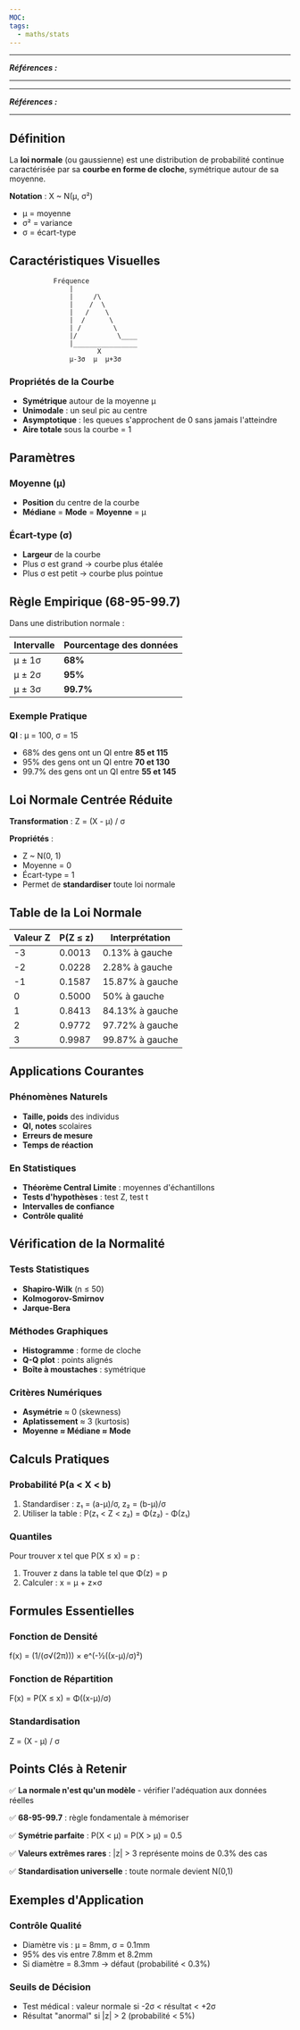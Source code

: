 ```yaml
---
MOC:
tags:
  - maths/stats
---
```



---
***Références :***

---
---
***Références :***

---

## Définition

La **loi normale** (ou gaussienne) est une distribution de probabilité continue caractérisée par sa **courbe en forme de cloche**, symétrique autour de sa moyenne.

**Notation** : X ~ N(μ, σ²)

- μ = moyenne
- σ² = variance
- σ = écart-type

## Caractéristiques Visuelles

```
           Fréquence
               |
               |     /\
               |    /  \
               |   /    \
               |  /      \
               | /        \
               |/          \____
               |________________
                      X
               μ-3σ  μ  μ+3σ
```

### Propriétés de la Courbe

- **Symétrique** autour de la moyenne μ
- **Unimodale** : un seul pic au centre
- **Asymptotique** : les queues s'approchent de 0 sans jamais l'atteindre
- **Aire totale** sous la courbe = 1

## Paramètres

### Moyenne (μ)

- **Position** du centre de la courbe
- **Médiane** = **Mode** = **Moyenne** = μ

### Écart-type (σ)

- **Largeur** de la courbe
- Plus σ est grand → courbe plus étalée
- Plus σ est petit → courbe plus pointue

## Règle Empirique (68-95-99.7)

Dans une distribution normale :

|Intervalle|Pourcentage des données|
|---|---|
|μ ± 1σ|**68%**|
|μ ± 2σ|**95%**|
|μ ± 3σ|**99.7%**|

### Exemple Pratique

**QI** : μ = 100, σ = 15

- 68% des gens ont un QI entre **85 et 115**
- 95% des gens ont un QI entre **70 et 130**
- 99.7% des gens ont un QI entre **55 et 145**

## Loi Normale Centrée Réduite

**Transformation** : Z = (X - μ) / σ

**Propriétés** :

- Z ~ N(0, 1)
- Moyenne = 0
- Écart-type = 1
- Permet de **standardiser** toute loi normale

## Table de la Loi Normale

|Valeur Z|P(Z ≤ z)|Interprétation|
|---|---|---|
|-3|0.0013|0.13% à gauche|
|-2|0.0228|2.28% à gauche|
|-1|0.1587|15.87% à gauche|
|0|0.5000|50% à gauche|
|1|0.8413|84.13% à gauche|
|2|0.9772|97.72% à gauche|
|3|0.9987|99.87% à gauche|

## Applications Courantes

### Phénomènes Naturels

- **Taille, poids** des individus
- **QI, notes** scolaires
- **Erreurs de mesure**
- **Temps de réaction**

### En Statistiques

- **Théorème Central Limite** : moyennes d'échantillons
- **Tests d'hypothèses** : test Z, test t
- **Intervalles de confiance**
- **Contrôle qualité**

## Vérification de la Normalité

### Tests Statistiques

- **Shapiro-Wilk** (n ≤ 50)
- **Kolmogorov-Smirnov**
- **Jarque-Bera**

### Méthodes Graphiques

- **Histogramme** : forme de cloche
- **Q-Q plot** : points alignés
- **Boîte à moustaches** : symétrique

### Critères Numériques

- **Asymétrie** ≈ 0 (skewness)
- **Aplatissement** ≈ 3 (kurtosis)
- **Moyenne ≈ Médiane ≈ Mode**

## Calculs Pratiques

### Probabilité P(a < X < b)

1. Standardiser : z₁ = (a-μ)/σ, z₂ = (b-μ)/σ
2. Utiliser la table : P(z₁ < Z < z₂) = Φ(z₂) - Φ(z₁)

### Quantiles

Pour trouver x tel que P(X ≤ x) = p :

1. Trouver z dans la table tel que Φ(z) = p
2. Calculer : x = μ + z×σ

## Formules Essentielles

### Fonction de Densité

f(x) = (1/(σ√(2π))) × e^(-½((x-μ)/σ)²)

### Fonction de Répartition

F(x) = P(X ≤ x) = Φ((x-μ)/σ)

### Standardisation

Z = (X - μ) / σ

## Points Clés à Retenir

✅ **La normale n'est qu'un modèle** - vérifier l'adéquation aux données réelles

✅ **68-95-99.7** : règle fondamentale à mémoriser

✅ **Symétrie parfaite** : P(X < μ) = P(X > μ) = 0.5

✅ **Valeurs extrêmes rares** : |z| > 3 représente moins de 0.3% des cas

✅ **Standardisation universelle** : toute normale devient N(0,1)

## Exemples d'Application

### Contrôle Qualité

- Diamètre vis : μ = 8mm, σ = 0.1mm
- 95% des vis entre 7.8mm et 8.2mm
- Si diamètre = 8.3mm → défaut (probabilité < 0.3%)

### Seuils de Décision

- Test médical : valeur normale si -2σ < résultat < +2σ
- Résultat "anormal" si |z| > 2 (probabilité < 5%)